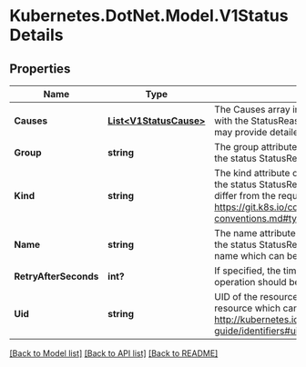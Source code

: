 # Kubernetes.DotNet.Model.V1StatusDetails
## Properties

Name | Type | Description | Notes
------------ | ------------- | ------------- | -------------
**Causes** | [**List&lt;V1StatusCause&gt;**](V1StatusCause.md) | The Causes array includes more details associated with the StatusReason failure. Not all StatusReasons may provide detailed causes. | [optional] 
**Group** | **string** | The group attribute of the resource associated with the status StatusReason. | [optional] 
**Kind** | **string** | The kind attribute of the resource associated with the status StatusReason. On some operations may differ from the requested resource Kind. More info: https://git.k8s.io/community/contributors/devel/api-conventions.md#types-kinds | [optional] 
**Name** | **string** | The name attribute of the resource associated with the status StatusReason (when there is a single name which can be described). | [optional] 
**RetryAfterSeconds** | **int?** | If specified, the time in seconds before the operation should be retried. | [optional] 
**Uid** | **string** | UID of the resource. (when there is a single resource which can be described). More info: http://kubernetes.io/docs/user-guide/identifiers#uids | [optional] 

[[Back to Model list]](../README.md#documentation-for-models) [[Back to API list]](../README.md#documentation-for-api-endpoints) [[Back to README]](../README.md)

